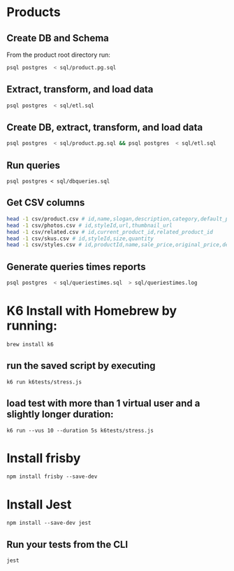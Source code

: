 # Products

## Create DB and Schema
From the product root directory run:
```bash
psql postgres  < sql/product.pg.sql
```

## Extract, transform, and load data
```bash
psql postgres  < sql/etl.sql
```

## Create DB, extract, transform, and load data
```bash
psql postgres  < sql/product.pg.sql && psql postgres  < sql/etl.sql
```

## Run queries
```
psql postgres < sql/dbqueries.sql
```

## Get CSV columns
```bash
head -1 csv/product.csv # id,name,slogan,description,category,default_price
head -1 csv/photos.csv # id,styleId,url,thumbnail_url
head -1 csv/related.csv # id,current_product_id,related_product_id
head -1 csv/skus.csv # id,styleId,size,quantity
head -1 csv/styles.csv # id,productId,name,sale_price,original_price,default_style
```

## Generate queries times reports
```bash
psql postgres  < sql/queriestimes.sql  > sql/queriestimes.log
```

# K6 Install with Homebrew by running:
```
brew install k6
```
## run the saved script by executing
```
k6 run k6tests/stress.js
```
## load test with more than 1 virtual user and a slightly longer duration:
```
k6 run --vus 10 --duration 5s k6tests/stress.js
```

# Install frisby
```
npm install frisby --save-dev
```

# Install Jest
```
npm install --save-dev jest
```

## Run your tests from the CLI
```
jest
```